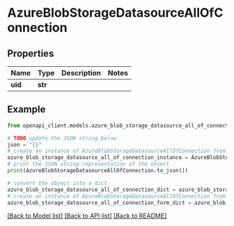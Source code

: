 # AzureBlobStorageDatasourceAllOfConnection


## Properties

Name | Type | Description | Notes
------------ | ------------- | ------------- | -------------
**uid** | **str** |  | 

## Example

```python
from openapi_client.models.azure_blob_storage_datasource_all_of_connection import AzureBlobStorageDatasourceAllOfConnection

# TODO update the JSON string below
json = "{}"
# create an instance of AzureBlobStorageDatasourceAllOfConnection from a JSON string
azure_blob_storage_datasource_all_of_connection_instance = AzureBlobStorageDatasourceAllOfConnection.from_json(json)
# print the JSON string representation of the object
print(AzureBlobStorageDatasourceAllOfConnection.to_json())

# convert the object into a dict
azure_blob_storage_datasource_all_of_connection_dict = azure_blob_storage_datasource_all_of_connection_instance.to_dict()
# create an instance of AzureBlobStorageDatasourceAllOfConnection from a dict
azure_blob_storage_datasource_all_of_connection_form_dict = azure_blob_storage_datasource_all_of_connection.from_dict(azure_blob_storage_datasource_all_of_connection_dict)
```
[[Back to Model list]](../README.md#documentation-for-models) [[Back to API list]](../README.md#documentation-for-api-endpoints) [[Back to README]](../README.md)


